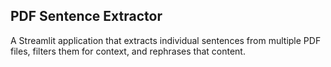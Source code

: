 ## PDF Sentence Extractor

A Streamlit application that extracts individual sentences from multiple PDF files, filters them for context, and rephrases that content. 
